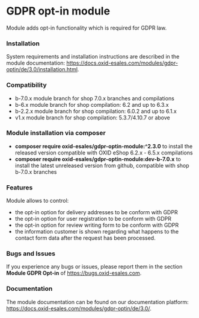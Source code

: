 GDPR opt-in module
==================

Module adds opt-in functionality which is required for GDPR law.

### Installation

System requirements and installation instructions are described in the module documentation: https://docs.oxid-esales.com/modules/gdpr-optin/de/3.0/installation.html.

### Compatibility

* b-7.0.x module branch for shop 7.0.x branches and compilations
* b-6.x module branch for shop compilation: 6.2 and up to 6.3.x
* b-2.2.x module branch for shop compilation: 6.0.2 and up to 6.1.x
* v1.x module branch for shop compilation: 5.3.7/4.10.7 or above

### Module installation via composer

* **composer require oxid-esales/gdpr-optin-module:^2.3.0** to install the released version compatible with OXID eShop 6.2.x - 6.5.x compilations
* **composer require oxid-esales/gdpr-optin-module:dev-b-7.0.x** to install the latest unreleased version from github, compatible with shop b-7.0.x branches

### Features

Module allows to control:
* the opt-in option for delivery addresses to be conform with GDPR
* the opt-in option for user registration to be conform with GDPR
* the opt-in option for review writing form to be conform with GDPR
* the information customer is shown regarding what happens to the contact form data 
  after the request has been processed. 

### Bugs and Issues

If you experience any bugs or issues, please report them in the section **Module GDPR Opt-in** of https://bugs.oxid-esales.com.

### Documentation 

The module documentation can be found on our documentation platform: https://docs.oxid-esales.com/modules/gdpr-optin/de/3.0/.